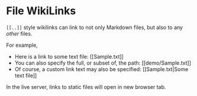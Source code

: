 # File WikiLinks

`[[..]]` style wikilinks can link to not only Markdown files, but also to any *other* files.

For example, 

- Here is a link to some text file: [[Sample.txt]]
- You can also specify the full, or subset of, the path: [[demo/Sample.txt]]
- Of course, a custom link text may also be specified: [[Sample.txt|Some text file]]

In the live server, links to static files will open in new browser tab.
